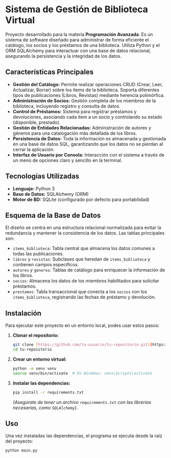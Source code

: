 # Sistema de Gestión de Biblioteca Virtual

Proyecto desarrollado para la materia **Programación Avanzada**. Es un sistema de software diseñado para administrar de forma eficiente el catálogo, los socios y los préstamos de una biblioteca. Utiliza Python y el ORM SQLAlchemy para interactuar con una base de datos relacional, asegurando la persistencia y la integridad de los datos.

## Características Principales

* **Gestión del Catálogo:** Permite realizar operaciones CRUD (Crear, Leer, Actualizar, Borrar) sobre los ítems de la biblioteca. Soporta diferentes tipos de publicaciones (Libros, Revistas) mediante herencia polimórfica.
* **Administración de Socios:** Gestión completa de los miembros de la biblioteca, incluyendo registro y consulta de datos.
* **Control de Préstamos:** Sistema para registrar préstamos y devoluciones, asociando cada ítem a un socio y controlando su estado (disponible, prestado).
* **Gestión de Entidades Relacionadas:** Administración de autores y géneros para una catalogación más detallada de los libros.
* **Persistencia de Datos:** Toda la información es almacenada y gestionada en una base de datos SQL, garantizando que los datos no se pierdan al cerrar la aplicación.
* **Interfaz de Usuario por Consola:** Interacción con el sistema a través de un menú de opciones claro y sencillo en la terminal.

## Tecnologías Utilizadas

* **Lenguaje:** Python 3
* **Base de Datos:** SQLAlchemy (ORM)
* **Motor de BD:** SQLite (configurado por defecto para portabilidad)

## Esquema de la Base de Datos

El diseño se centra en una estructura relacional normalizada para evitar la redundancia y mantener la consistencia de los datos. Las tablas principales son:

* `items_biblioteca`: Tabla central que almacena los datos comunes a todas las publicaciones.
* `libros` y `revistas`: Subclases que heredan de `items_biblioteca` y contienen campos específicos.
* `autores` y `generos`: Tablas de catálogo para enriquecer la información de los libros.
* `socios`: Almacena los datos de los miembros habilitados para solicitar préstamos.
* `prestamos`: Tabla transaccional que conecta a los `socios` con los `items_biblioteca`, registrando las fechas de préstamo y devolución.

## Instalación

Para ejecutar este proyecto en un entorno local, podes usar estos pasos:

1.  **Clonar el repositorio:**
    ```bash
    git clone [https://github.com/tu-usuario/tu-repositorio.git](https://github.com/tu-usuario/tu-repositorio.git)
    cd tu-repositorio
    ```

2.  **Crear un entorno virtual:**
    ```bash
    python -m venv venv
    source venv/bin/activate  # En Windows: venv\Scripts\activate
    ```

3.  **Instalar las dependencias:**
    ```bash
    pip install -r requirements.txt
    ```
    *(Asegúrate de tener un archivo `requirements.txt` con las librerías necesarias, como `SQLAlchemy`).*

## Uso

Una vez instaladas las dependencias, el programa se ejecuta desde la raíz del proyecto:

```bash
python main.py
